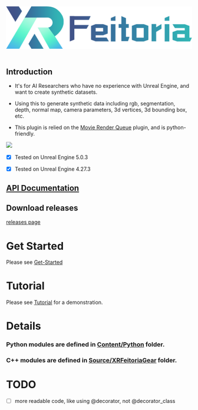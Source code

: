 <br/>

<div align="center">
    <img src="resources/xrfeitoria-logo.png" width="600"/>
</div>

<br/>

## Introduction

- It's for AI Researchers who have no experience with Unreal Engine, and want to create synthetic datasets.

- Using this to generate synthetic data including rgb, segmentation, depth, normal map, camera parameters, 3d vertices, 3d bounding box, etc.

- This plugin is relied on the [Movie Render Queue](https://docs.unrealengine.com/5.0/en-US/render-cinematics-in-unreal-engine/) plugin, and is python-friendly.


![](resources/demo.gif)


- [x] Tested on Unreal Engine 5.0.3

- [x] Tested on Unreal Engine 4.27.3

## [API Documentation](http://meihaiyi.pages.gitlab.bj.sensetime.com/xrfeitoria-gear-docs/)

## Download releases

[releases page](../../releases)

# Get Started

Please see [Get-Started](http://meihaiyi.pages.gitlab.bj.sensetime.com/xrfeitoria-gear-docs/Get-Started.html)

# Tutorial

Please see [Tutorial](http://meihaiyi.pages.gitlab.bj.sensetime.com/xrfeitoria-gear-docs/Tutorial.html)
for a demonstration.

# Details

### Python modules are defined in [Content/Python](/Content/Python/) folder.

### C++ modules are defined in [Source/XRFeitoriaGear](/Source/XRFeitoriaGear/) folder.

# TODO

- [ ] more readable code, like using @decorator, not @decorator_class